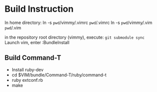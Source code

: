 Build Instruction
=================

In home directory:
ln -s `pwd`/vimmy/.vimrc `pwd`/.vimrc
ln -s `pwd`/vimmy/.vim `pwd`/.vim

in the repository root directory (vimmy), execute: `git submodule sync`
Launch vim, enter :BundleInstall

Build Command-T
---------------
* Install ruby-dev
* cd $VIM/bundle/Command-T/ruby/command-t
* ruby extconf.rb
* make
